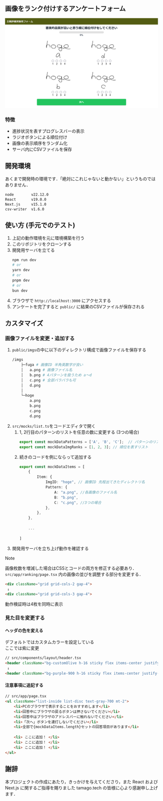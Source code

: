 ## 画像をランク付けするアンケートフォーム

![代替テキスト](/public/ranking.png)

### 特徴

- 進捗状況を表すプログレスバーの表示
- ラジオボタンによる順位付け
- 画像の表示順序をランダム化
- サーバ内にCSVファイルを保存

## 開発環境
あくまで開発時の環境です．「絶対にこれじゃないと動かない」というものではありません．

```
node        v22.12.0
React       v19.0.0
Next.js     v15.1.0
csv-writer  v1.6.0
```

## 使い方 (手元でのテスト)

1. 上記の動作環境を元に環境構築を行う
1. このリポジトリをクローンする
1. 開発用サーバを立てる
    ```bash
    npm run dev
    # or
    yarn dev
    # or
    pnpm dev
    # or
    bun dev
    ```
1. ブラウザで `http://localhost:3000` にアクセスする
1. アンケートを完了すると `public/` に結果のCSVファイルが保存される

## カスタマイズ

### 画像ファイルを変更・追加する

1. `public/imgs`の中に以下のディレクトリ構成で画像ファイルを保存する
    ```bash
    /imgs
        ├─fuga # 画像ID 半角英数字が良い
        │   a.png # 画像ファイル名
        │   b.png # 4パターンを扱うため a～d
        │   c.png # 全部バラバラも可
        │   d.png
        │
        └─hoge
            a.png
            b.png
            c.png
            d.png
    ```
1. `src/mocks/list.ts`をコードエディタで開く
    1.  1, 2行目のパターンのリストを任意の数に変更する (3つの場合)
        ```ts
        export const mockDataPatterns = ['A', 'B', 'C'];  // パターンのリスト 
        export const mockDataImgRanks = [1, 2, 3]; // 順位を表すリスト
        ```
    1. 続きのコードを例にならって追加する
        ```ts
        export const mockDataItems = [
            {
                Item: {
                    ImgID: "hoge", // 画像ID 先程出てきたディレクトリ名
                    Pattern: {
                        A: "a.png", //各画像のファイル名
                        B: "b.png",
                        C: "c.png", //3つの場合
                    },
                },
            },

            ...

        ]
        ```
1. 開発用サーバを立ち上げ動作を確認する

> [!NOTE]
> 画像枚数を増減した場合はCSSとコードの両方を修正する必要あり．  
> `src/app/ranking/page.tsx` 内の画像の並びを調整する部分を変更する．
>    ```html
>    <div className="grid grid-cols-2 gap-4">
>     ↓
>    <div className="grid grid-cols-3 gap-4">
>    ```
> 動作検証時は4枚を同時に表示


### 見た目を変更する
#### ヘッダの色を変える
デフォルトではカスタムカラーを設定している  
ここでは紫に変更

```html
// src/components/layout/header.tsx
<header className="bg-customOlive h-16 sticky flex items-center justify-between px-4">
 ↓
<header className="bg-purple-900 h-16 sticky flex items-center justify-between px-4">

```
#### 注意事項に追記する

```html
// src/app/page.tsx
<ul className="list-inside list-disc text-gray-700 mt-2">
    <li>PCのブラウザで表示することをおすすめします</li>
    <li>回答中にブラウザの戻るボタンは押さないでください</li>
    <li>回答中はブラウザのアドレスバーに触れないでください</li>
    <li>「次へ」ボタンを連打しないでください</li>
    <li>全部で{mockDataItems.length}セットの回答項目があります</li>

    <li> ここに追加！ </li>
    <li> ここに追加！ </li>
    <li> ここに追加！ </li>
</ul>

```

## 謝辞
本プロジェクトの作成にあたり，きっかけを与えてくださり，また React および Next.js に関するご指導を賜りました tamago.tech の皆様に心より感謝申し上げます．



<!-- This is a [Next.js](https://nextjs.org) project bootstrapped with [`create-next-app`](https://nextjs.org/docs/app/api-reference/cli/create-next-app).

## Getting Started

First, run the development server:

```bash
npm run dev
# or
yarn dev
# or
pnpm dev
# or
bun dev
```

Open [http://localhost:3000](http://localhost:3000) with your browser to see the result.

You can start editing the page by modifying `app/page.tsx`. The page auto-updates as you edit the file.

This project uses [`next/font`](https://nextjs.org/docs/app/building-your-application/optimizing/fonts) to automatically optimize and load [Geist](https://vercel.com/font), a new font family for Vercel.

## Learn More

To learn more about Next.js, take a look at the following resources:

- [Next.js Documentation](https://nextjs.org/docs) - learn about Next.js features and API.
- [Learn Next.js](https://nextjs.org/learn) - an interactive Next.js tutorial.

You can check out [the Next.js GitHub repository](https://github.com/vercel/next.js) - your feedback and contributions are welcome!

## Deploy on Vercel

The easiest way to deploy your Next.js app is to use the [Vercel Platform](https://vercel.com/new?utm_medium=default-template&filter=next.js&utm_source=create-next-app&utm_campaign=create-next-app-readme) from the creators of Next.js.

Check out our [Next.js deployment documentation](https://nextjs.org/docs/app/building-your-application/deploying) for more details. -->

